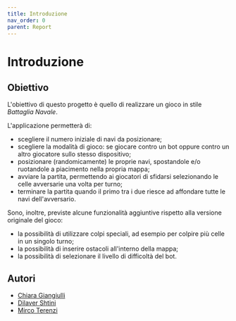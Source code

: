 ```yaml
---
title: Introduzione
nav_order: 0
parent: Report
---
```


# Introduzione

## Obiettivo
L'obiettivo di questo progetto è quello di realizzare un gioco in stile _Battaglia Navale_. 

L'applicazione permetterà di:
- scegliere il numero iniziale di navi da posizionare;
- scegliere la modalità di gioco: se giocare contro un bot oppure contro un altro giocatore sullo stesso dispositivo;
- posizionare (randomicamente) le proprie navi, spostandole e/o ruotandole a piacimento nella propria mappa;
- avviare la partita, permettendo ai giocatori di sfidarsi selezionando le celle avversarie una volta per turno;
- terminare la partita quando il primo tra i due riesce ad affondare tutte le navi dell'avversario.

Sono, inoltre, previste alcune funzionalità aggiuntive rispetto alla versione originale del gioco:
- la possibilità di utilizzare colpi speciali, ad esempio per colpire più celle in un singolo turno;
- la possibilità di inserire ostacoli all'interno della mappa;
- la possibilità di selezionare il livello di difficoltà del bot.


## Autori

- [Chiara Giangiulli](https://github.com/ChiaraGiangiulli)
- [Dilaver Shtini](https://github.com/DilaverShtini)
- [Mirco Terenzi](https://github.com/mircoterenzi)
